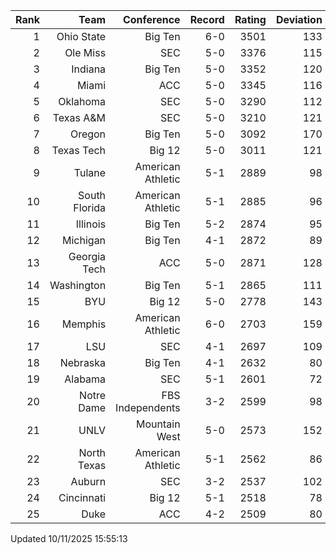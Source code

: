 | Rank  | Team                 | Conference           | Record   | Rating | Deviation |
| ---:  | ---:                 | ---:                 | ---:     | ---:   | ---:      |
| 1     | Ohio State           | Big Ten              | 6-0      | 3501   | 133       |
| 2     | Ole Miss             | SEC                  | 5-0      | 3376   | 115       |
| 3     | Indiana              | Big Ten              | 5-0      | 3352   | 120       |
| 4     | Miami                | ACC                  | 5-0      | 3345   | 116       |
| 5     | Oklahoma             | SEC                  | 5-0      | 3290   | 112       |
| 6     | Texas A&M            | SEC                  | 5-0      | 3210   | 121       |
| 7     | Oregon               | Big Ten              | 5-0      | 3092   | 170       |
| 8     | Texas Tech           | Big 12               | 5-0      | 3011   | 121       |
| 9     | Tulane               | American Athletic    | 5-1      | 2889   | 98        |
| 10    | South Florida        | American Athletic    | 5-1      | 2885   | 96        |
| 11    | Illinois             | Big Ten              | 5-2      | 2874   | 95        |
| 12    | Michigan             | Big Ten              | 4-1      | 2872   | 89        |
| 13    | Georgia Tech         | ACC                  | 5-0      | 2871   | 128       |
| 14    | Washington           | Big Ten              | 5-1      | 2865   | 111       |
| 15    | BYU                  | Big 12               | 5-0      | 2778   | 143       |
| 16    | Memphis              | American Athletic    | 6-0      | 2703   | 159       |
| 17    | LSU                  | SEC                  | 4-1      | 2697   | 109       |
| 18    | Nebraska             | Big Ten              | 4-1      | 2632   | 80        |
| 19    | Alabama              | SEC                  | 5-1      | 2601   | 72        |
| 20    | Notre Dame           | FBS Independents     | 3-2      | 2599   | 98        |
| 21    | UNLV                 | Mountain West        | 5-0      | 2573   | 152       |
| 22    | North Texas          | American Athletic    | 5-1      | 2562   | 86        |
| 23    | Auburn               | SEC                  | 3-2      | 2537   | 102       |
| 24    | Cincinnati           | Big 12               | 5-1      | 2518   | 78        |
| 25    | Duke                 | ACC                  | 4-2      | 2509   | 80        |

Updated 10/11/2025 15:55:13

